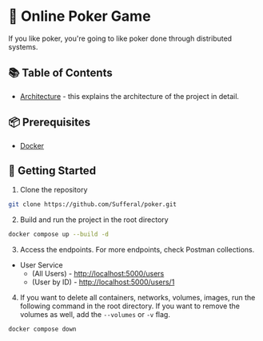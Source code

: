 # 🤩 Online Poker Game
If you like poker, you're going to like poker done through distributed systems.

## 📚 Table of Contents
- [Architecture](./architecture/architecture.md) - this explains the architecture of the project in detail.

## 📦 Prerequisites
- [Docker](https://www.docker.com/)

## 🚀 Getting Started
1. Clone the repository
```bash
git clone https://github.com/Sufferal/poker.git
```
2. Build and run the project in the root directory
```bash
docker compose up --build -d
```
3. Access the endpoints. For more endpoints, check Postman collections.
- User Service
  - (All Users) - [http://localhost:5000/users](http://localhost:5000/users)
  - (User by ID) - [http://localhost:5000/users/1](http://localhost:5000/users/1)
4. If you want to delete all containers, networks, volumes, images, run the following command in the root directory. If you want to remove the volumes as well, add the `--volumes` or `-v` flag.
```bash
docker compose down
```
